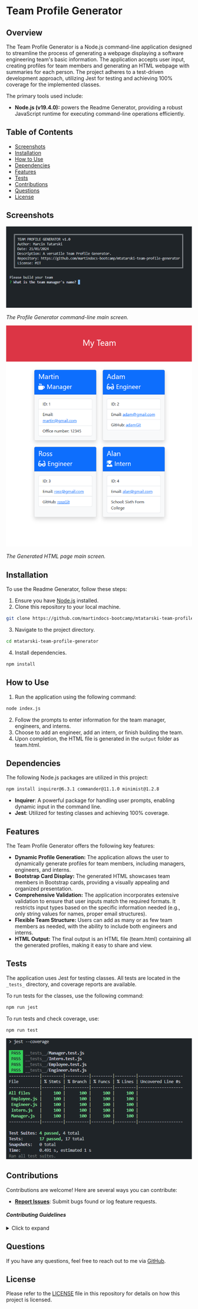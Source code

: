 # Team Profile Generator 

## Overview

The Team Profile Generator is a Node.js command-line application designed to streamline the process of generating a webpage displaying a software engineering team's basic information. The application accepts user input, creating profiles for team members and generating an HTML webpage with summaries for each person. The project adheres to a test-driven development approach, utilizing Jest for testing and achieving 100% coverage for the implemented classes.

The primary tools used include:

- **Node.js (v19.4.0):** powers the Readme Generator, providing a robust JavaScript runtime for executing command-line operations efficiently. 

## Table of Contents
- [Screenshots](#screenshots)
- [Installation](#installation)
- [How to Use](#how-to-use)
- [Dependencies](#dependencies)
- [Features](#features)
- [Tests](#tests)
- [Contributions](#contributions)
- [Questions](#questions)
- [License](#license)

## Screenshots

![Team Profie Generator](./assets/images/team-profile-generator1.png)

*The Profile Generator command-line main screen.*

![Generated HTML Page](./assets/images/team-profile-generator2.png)

*The Generated HTML page main screen.*


## Installation

To use the Readme Generator, follow these steps:

1. Ensure you have [Node.js](https://nodejs.org) installed.
2. Clone this repository to your local machine.

```sh
git clone https://github.com/martindocs-bootcamp/mtatarski-team-profile-generator.git
```

3. Navigate to the project directory.

```sh
cd mtatarski-team-profile-generator
```

4. Install dependencies.

```sh
npm install
```

## How to Use


1. Run the application using the following command:

```sh
node index.js
```

2. Follow the prompts to enter information for the team manager, engineers, and interns.
3. Choose to add an engineer, add an intern, or finish building the team.
4. Upon completion, the HTML file is generated in the `output` folder as team.html.

## Dependencies

The following Node.js packages are utilized in this project:

```sh
npm install inquirer@6.3.1 commander@11.1.0 minimist@1.2.8
```

- **Inquirer**: A powerful package for handling user prompts, enabling dynamic input in the command line.
- **Jest**: Utilized for testing classes and achieving 100% coverage.

## Features

The Team Profile Generator offers the following key features:

- **Dynamic Profile Generation:** The application allows the user to dynamically generate profiles for team members, including managers, engineers, and interns.
- **Bootstrap Card Display:** The generated HTML showcases team members in Bootstrap cards, providing a visually appealing and organized presentation.
- **Comprehensive Validation:** The application incorporates extensive validation to ensure that user inputs match the required formats. It restricts input types based on the specific information needed (e.g., only string values for names, proper email structures).
- **Flexible Team Structure:** Users can add as many or as few team members as needed, with the ability to include both engineers and interns.
- **HTML Output:** The final output is an HTML file (team.html) containing all the generated profiles, making it easy to share and view.

## Tests
The application uses Jest for testing classes. All tests are located in the `_tests_` directory, and coverage reports are available.

To run tests for the classes, use the following command:

```sh
npm run jest
```

To run tests and check coverage, use:

```sh
npm run test
```
![Test Coverage](./assets/images/test-coverage.png)

## Contributions

Contributions are welcome! Here are several ways you can contribute:

- **[Report Issues](https://github.com/martindocs-bootcamp/mtatarski-team-profile-generator/issues)**: Submit bugs found or log feature requests.

#### *Contributing Guidelines*

<details closed>
<summary>Click to expand</summary>

1. **Fork the Repository**: Start by forking the project repository to your GitHub account.
2. **Clone Locally**: Clone the forked repository to your local machine using a Git client.
   ```sh
   git clone <your-forked-repo-url>
   ```
3. **Create a New Branch**: Always work on a new branch, giving it a descriptive name.
   ```sh
   git checkout -b new-feature-x
   ```

4. **Make Your Changes**: Develop and test your changes locally.
5. **Add Changes to Staging Area**:
   ```sh
   git add -A 
   ```
6. **Commit Your Changes**: Commit with a clear and concise message describing your updates.
   ```sh
   git commit -m 'Implemented new feature x.'
   ```
7. **Push to GitHub**: Push the changes to your forked repository.
   ```sh
   git push origin new-feature-x
   ```
8. **Submit a Pull Request**: Create a PR against the original project repository. Clearly describe the changes and their motivations.

  Once your PR is reviewed and approved, it will be merged into the main branch.

9. **Switch Back to Main Branch and Pull Sync with Main**: If you wish to work on a new feature/change, switch back to the main branch and sync with the latest changes.
  ```sh
  git checkout main
  git pull origin main
  ```
10. **Repeat the Process if Necessary**: Start from point 3 onwards.

</details>

## Questions
If you have any questions, feel free to reach out to me via [GitHub](https://github.com/martindocs).

## License

Please refer to the [LICENSE](./LICENSE.md) file in this repository for details on how this project is licensed.
